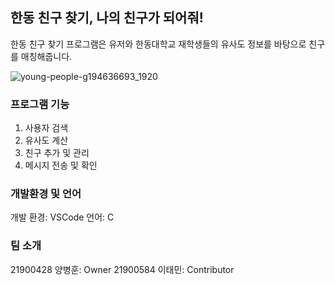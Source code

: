 ## 한동 친구 찾기, 나의 친구가 되어줘!
한동 친구 찾기 프로그램은 유저와 한동대학교 재학생들의 유사도 정보를 바탕으로 친구를 매칭해줍니다.

![young-people-g194636693_1920](https://user-images.githubusercontent.com/67420453/166155520-7be66bfe-4ab8-4b52-91c4-6724d47f5dd0.jpg)

### 프로그램 기능
1. 사용자 검색
2. 유사도 계산
3. 친구 추가 및 관리
4. 메시지 전송 및 확인

### 개발환경 및 언어
개발 환경: VSCode
언어: C

### 팀 소개
21900428 양병훈: Owner 
21900584 이태민: Contributor
